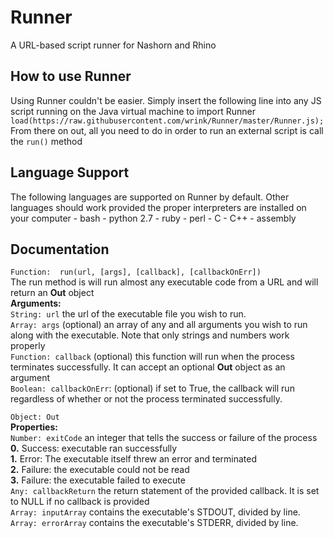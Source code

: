 # Runner  
A URL-based script runner for Nashorn and Rhino  

## How to use Runner  
Using Runner couldn't be easier. Simply insert the following line into any JS script running on the Java virtual machine to import Runner  
`load(https://raw.githubusercontent.com/wrink/Runner/master/Runner.js);`  
From there on out, all you need to do in order to run an external script is call the `run()` method  

## Language Support
The following languages are supported on Runner by default. Other languages should work provided the proper interpreters are installed on your computer
	-	bash
	-	python 2.7
	-	ruby
	-	perl
	-	C
	-	C++
	-	assembly

## Documentation  
`Function:  run(url, [args], [callback], [callbackOnErr])`  
The run method is will run almost any executable code from a URL and will return an **Out** object  
**Arguments:**  
`String: url` the url of the executable file you wish to run.  
`Array: args` (optional) an array of any and all arguments you wish to run along with the executable. Note that only strings and numbers work properly  
`Function: callback` (optional) this function will run when the process terminates successfully. It can accept an optional **Out** object as an argument  
`Boolean: callbackOnErr`: (optional) if set to True, the callback will run regardless of whether or not the process terminated successfully.  

`Object: Out`  
**Properties:**  
`Number: exitCode` an integer that tells the success or failure of the process  
	**0.**	Success: executable ran successfully  
	**1.**	Error: The executable itself threw an error and terminated  
	**2.**	Failure: the executable could not be read  
	**3.**	Failure: the executable failed to execute  
`Any: callbackReturn` the return statement of the provided callback. It is set to NULL if no callback is provided  
`Array: inputArray`	contains the executable's STDOUT, divided by line.  
`Array: errorArray` contains the executable's STDERR, divided by line.  
